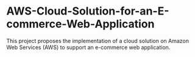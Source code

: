 # AWS-Cloud-Solution-for-an-E-commerce-Web-Application
This project proposes the implementation of a cloud solution on Amazon Web Services (AWS) to support an e-commerce web application.
